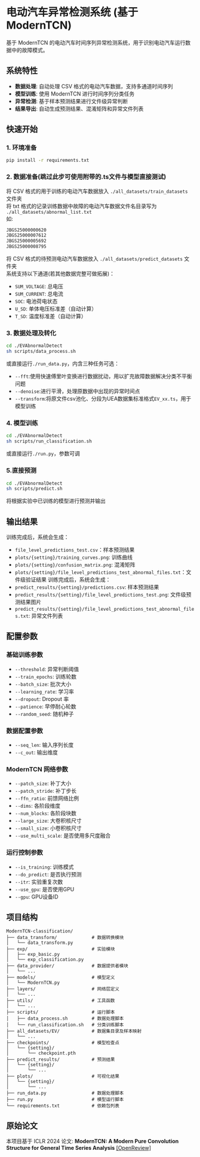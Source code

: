 # 电动汽车异常检测系统 (基于 ModernTCN)

基于 ModernTCN 的电动汽车时间序列异常检测系统，用于识别电动汽车运行数据中的故障模式。

## 系统特性

- **数据处理**: 自动处理 CSV 格式的电动汽车数据，支持多通道时间序列
- **模型训练**: 使用 ModernTCN 进行时间序列分类任务
- **异常检测**: 基于样本预测结果进行文件级异常判断
- **结果导出**: 自动生成预测结果、混淆矩阵和异常文件列表

## 快速开始

### 1. 环境准备
```bash
pip install -r requirements.txt
```

### 2. 数据准备(跳过此步可使用附带的.ts文件与模型直接测试)
将 CSV 格式的用于训练的电动汽车数据放入 `./all_datasets/train_datasets` 文件夹  
将 txt 格式的记录训练数据中故障的电动汽车数据文件名目录写为 `./all_datasets/abnormal_list.txt`  
如:
```bash
JBGS25000000620
JBGS25000007612
JBGS25000005692
JBGS25000008795
```
将 CSV 格式的待预测电动汽车数据放入 `./all_datasets/predict_datasets` 文件夹  
系统支持以下通道(若其他数据完整可做拓展)：
- `SUM_VOLTAGE`: 总电压
- `SUM_CURRENT`: 总电流  
- `SOC`: 电池荷电状态
- `U_SD`: 单体电压标准差（自动计算）
- `T_SD`: 温度标准差（自动计算）

### 3. 数据处理及转化
```bash
cd ./EVAbnormalDetect
sh scripts/data_process.sh
```
或直接运行`./run_data.py`，内含三种任务可选：  
- `--fft`:使用快速傅里叶变换进行数据扰动，用以扩充故障数据解决分类不平衡问题   
- `--denoise`:进行平滑，处理原数据中出现的异常时间点  
- `--transform`:将原文件csv池化、分段为UEA数据集标准格式`EV_xx.ts`，用于模型训练

### 4. 模型训练
```bash
cd ./EVAbnormalDetect
sh scripts/run_classification.sh
```
或直接运行`./run.py`，参数可调

### 5.直接预测
```bash
cd ./EVAbnormalDetect
sh scripts/predict.sh
```
将根据实验中已训练的模型进行预测并输出

## 输出结果

训练完成后，系统会生成：
- `file_level_predictions_test.csv`：样本预测结果
- `plots/{setting}/training_curves.png`: 训练曲线
- `plots/{setting}/confusion_matrix.png`: 混淆矩阵
- `plots/{setting}/file_level_predictions_test_abnormal_files.txt`：文件级验证结果 
训练完成后，系统会生成：  
- `predict_results/{setting}/predictions.csv`: 样本预测结果  
- `predict_results/{setting}/file_level_predictions_test.png`: 文件级预测结果图片
- `predict_results/{setting}/file_level_predictions_test_abnormal_files.txt`: 异常文件列表
## 配置参数

### 基础训练参数
- `--threshold`: 异常判断阈值
- `--train_epochs`: 训练轮数
- `--batch_size`: 批次大小
- `--learning_rate`: 学习率
- `--dropout`: Dropout 率
- `--patience`: 早停耐心轮数
- `--random_seed`: 随机种子

### 数据配置参数
- `--seq_len`: 输入序列长度
- `--c_out`: 输出维度

### ModernTCN 网络参数
- `--patch_size`: 补丁大小
- `--patch_stride`: 补丁步长
- `--ffn_ratio`: 前馈网络比例
- `--dims`: 各阶段维度
- `--num_blocks`: 各阶段块数
- `--large_size`: 大卷积核尺寸
- `--small_size`: 小卷积核尺寸
- `--use_multi_scale`: 是否使用多尺度融合

### 运行控制参数
- `--is_training`: 训练模式
- `--do_predict`: 是否执行预测
- `--itr`: 实验重复次数
- `--use_gpu`: 是否使用GPU
- `--gpu`: GPU设备ID

## 项目结构

```
ModernTCN-classification/
├── data_transform/             # 数据转换模块
│   └── data_transform.py
├── exp/                        # 实验模块
│   ├── exp_basic.py       
│   └── exp_classification.py  
├── data_provider/              # 数据提供者模块
│   └── ...
├── models/                     # 模型定义
│   └── ModernTCN.py       
├── layers/                     # 网络层定义
│   └── ...
├── utils/                      # 工具函数
│   └── ...
├── scripts/                    # 运行脚本
│   ├── data_process.sh         # 数据处理脚本
│   └── run_classification.sh   # 分类训练脚本
├── all_datasets/EV/            # 数据集目录及样本映射
│   └── ...
├── checkpoints/                # 模型检查点
│   └── {setting}/
│       └── checkpoint.pth
├── predict_results/            # 预测结果
│   └── {setting}/
│       └── ...
├── plots/                      # 可视化结果
│   └── {setting}/
│       └── ...
├── run_data.py                 # 数据处理脚本
├── run.py                      # 模型运行脚本
└── requirements.txt            # 依赖包列表
```

## 原始论文

本项目基于 ICLR 2024 论文:
**ModernTCN: A Modern Pure Convolution Structure for General Time Series Analysis**
[[OpenReview]](https://openreview.net/forum?id=vpJMJerXHU)
